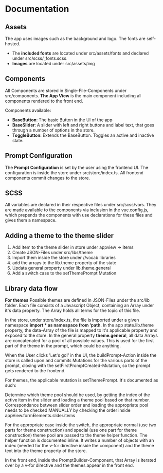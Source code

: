 # Documentation

## Assets
The app uses images such as the background and logo. The fonts are self-hosted.
- The **included fonts** are located under src/assets/fonts and declared under src/scss/_fonts.scss.
- **Images** are located under src/assets/img

## Components
All Components are stored in Single-File-Components under src/components.
**The App View** is the main component including all components rendered
to the front end.

Components available:
  - **BaseButton**: The basic Button in the UI of the app
  - **BaseSlider**: A slider with left and right buttons and label text, that goes through a number of options in the store.
  - **ToggleButton**: Extends the BaseButton. Toggles an active and inactive state.

## Prompt Configuration
The **Prompt Configuration** is set by the user using the frontend UI.
The configuration is inside the store under src/store/index.ts.
All frontend components commit changes to the store.

## SCSS
All variables are declared in their respective files  under src/scss/vars.
They are made available to the components via inclusion in the
vue.config.js, which prepends the components with use declarations for 
these files and gives them a namespace.

## Adding a theme to the theme slider
1. Add Item to the theme slider in store under appview -> items
1. Create JSON-Files under src/libs/theme
2. Import them inside the store under //vocab libraries
3. add the arrays to the lib.theme property of the state
4. Updata general property under lib.theme.general
5. Add a switch case to the setThemePrompt Mutation

## Library data flow
**For themes**
Possible themes are defined in JSON-Files under the src/lib folder.
Each file consists of a Javascript Object, containing an Array under
it's data property. The Array holds all terms for the topic of this file.

In the store, under store/index.ts, the file is imported under a given
namespace **import * as namespace from 'path**. In the app state.lib.theme
property, the data-Array of the file is mapped to it's applicable property
and exposed to the store. 
In the general property **theme.general**, all data
Arrays are concatenated for a pool of all possible values. This is used
for the first part of the theme in the prompt, which could be anything.

When the User clicks 'Let's go!' in the UI, the buildPrompt-Action inside
the store is called upon and commits Mutations for the various parts of the
prompt, closing with the setFirstPromptCreated-Mutation, so the prompt
gets rendered to the frontend.

For themes, the applicable mutation is setThemePrompt. It's documented
as such:

  Determine which theme pool should be used, by getting the index of the active item in the slider
  and loading a theme pool based on that number. Correspondance between slider order and loading the
  appropriate pool needs to be checked MANUALLY by checking the order inside appView.formElements.slider.items

For the appropriate case inside the switch, the appropriate
normal (use two parts for theme construction) and special (use one part for theme construction)
theme pool are passed to the theme helper function. The helper
function is documented inline. It writes a number of objects
with an index (needed for the v-for directive inside the component)
and the theme text into the theme property of the store.

In the front end, inside the PromptBuilder-Component, that Array
is iterated over by a v-for directive and the themes appear in
the front end.